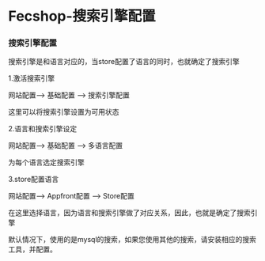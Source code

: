 Fecshop-搜索引擎配置
============


### 搜索引擎配置

搜索引擎是和语言对应的，当store配置了语言的同时，也就确定了搜索引擎


1.激活搜索引擎

网站配置--> 基础配置 --> 搜索引擎配置

这里可以将搜索引擎设置为可用状态

2.语言和搜索引擎设定

网站配置--> 基础配置 --> 多语言配置

为每个语言选定搜索引擎

3.store配置语言

网站配置--> Appfront配置 --> Store配置

在这里选择语言，因为语言和搜索引擎做了对应关系，因此，也就是确定了搜索引擎


默认情况下，使用的是mysql的搜索，如果您使用其他的搜索，请安装相应的搜索工具，并配置。




























